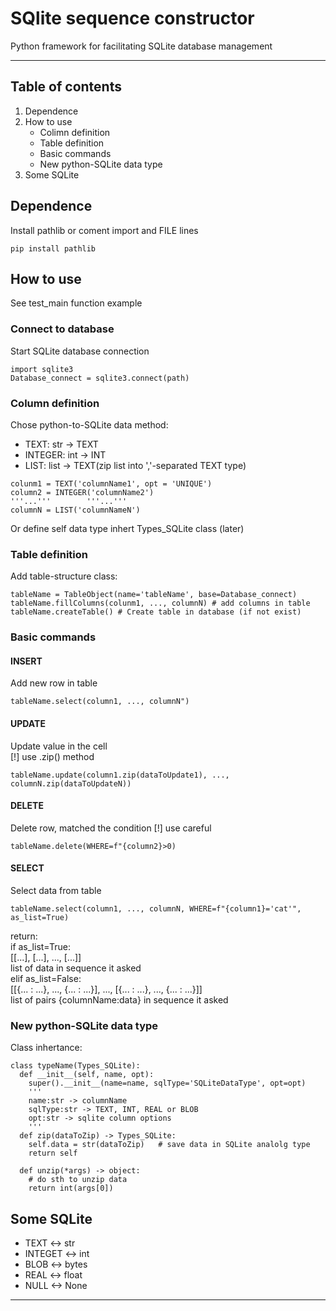 # SQlite sequence constructor  
Python framework for facilitating SQLite database management  
  
---
## Table of contents  
1) Dependence
2) How to use
   - Colimn definition
   - Table definition
   - Basic commands
   - New python-SQLite data type
3) Some SQLite 

## Dependence
Install pathlib or coment import and FILE lines
```
pip install pathlib
```

## How to use  
See test_main function example
### Connect to database
Start SQLite database connection
```
import sqlite3
Database_connect = sqlite3.connect(path)
```

### Column definition  
Chose python-to-SQLite data method:  
  - TEXT: str -> TEXT  
  - INTEGER: int -> INT  
  - LIST: list -> TEXT(zip list into ','-separated TEXT type)
 ```
 colunm1 = TEXT('columnName1', opt = 'UNIQUE')
 column2 = INTEGER('columnName2')
 '''...'''        '''...'''
 columnN = LIST('columnNameN')
 ```
Or define self data type inhert Types_SQLite class (later)  

### Table definition  
Add table-structure class:
```
tableName = TableObject(name='tableName', base=Database_connect)
tableName.fillColumns(colunm1, ..., columnN) # add columns in table
tableName.createTable() # Create table in database (if not exist)
```

### Basic commands
#### INSERT
Add new row in table
```
tableName.select(column1, ..., columnN")
```
#### UPDATE
Update value in the cell  
[!] use .zip() method
```
tableName.update(column1.zip(dataToUpdate1), ..., columnN.zip(dataToUpdateN))
```
#### DELETE
Delete row, matched the condition
[!] use careful
```
tableName.delete(WHERE=f"{column2}>0)
```
#### SELECT
Select data from table
```
tableName.select(column1, ..., columnN, WHERE=f"{column1}='cat'", as_list=True)
```
return:  
  if as_list=True:  
    [[...], [...], ..., [...]]  
    list of data in sequence it asked   
  elif as_list=False:  
    [[{... : ...}, ..., {... : ...}], ..., [{... : ...}, ..., {... : ...}]]  
    list of pairs {columnName:data} in sequence it asked  
  
### New python-SQLite data type
Class inhertance:
```
class typeName(Types_SQLite):
  def __init__(self, name, opt):
    super().__init__(name=name, sqlType='SQLiteDataType', opt=opt)
    '''
    name:str -> columnName
    sqlType:str -> TEXT, INT, REAL or BLOB
    opt:str -> sqlite column options
    '''
  def zip(dataToZip) -> Types_SQLite:
    self.data = str(dataToZip)   # save data in SQLite analolg type
    return self
  
  def unzip(*args) -> object:
    # do sth to unzip data
    return int(args[0])

```

## Some SQLite
- TEXT <-> str  
- INTEGET <-> int  
- BLOB <-> bytes  
- REAL <-> float
- NULL <-> None
---

## 

